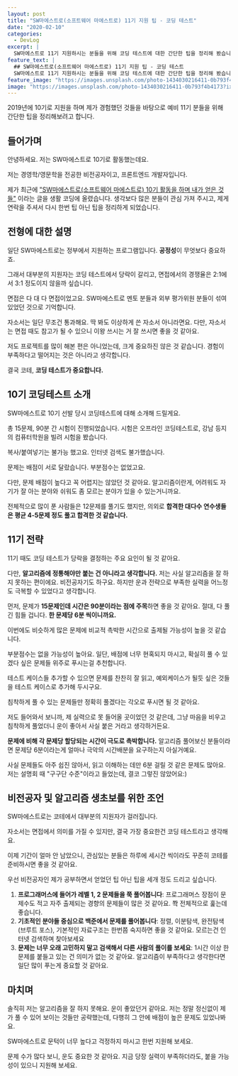 ```yaml
---
layout: post
title: "SW마에스트로(소프트웨어 마에스트로) 11기 지원 팁 - 코딩 테스트"
date: "2020-02-10"
categories:
  - DevLog
excerpt: |
  SW마에스트로 11기 지원하시는 분들을 위해 코딩 테스트에 대한 간단한 팁을 정리해 봤습니다.
feature_text: |
  ## SW마에스트로(소프트웨어 마에스트로) 11기 지원 팁 - 코딩 테스트
  SW마에스트로 11기 지원하시는 분들을 위해 코딩 테스트에 대한 간단한 팁을 정리해 봤습니다.
feature_image: "https://images.unsplash.com/photo-1434030216411-0b793f4b4173?ixlib=rb-1.2.1&ixid=eyJhcHBfaWQiOjEyMDd9&auto=format&fit=crop&w=1350&q=80"
image: "https://images.unsplash.com/photo-1434030216411-0b793f4b4173?ixlib=rb-1.2.1&ixid=eyJhcHBfaWQiOjEyMDd9&auto=format&fit=crop&w=1350&q=80"
---
```


2019년에 10기로 지원을 하며 제가 경험했던 것들을 바탕으로 예비 11기 분들을 위해 간단한 팁을 정리해보려고 합니다.

## 들어가며

안녕하세요. 저는 SW마에스트로 10기로 활동했는데요.

저는 경영학/영문학을 전공한 비전공자이고, 프론트엔드 개발자입니다.

제가 최근에 ["SW마에스트로(소프트웨어 마에스트로) 10기 활동을 하며 내가 얻은 것들"](https://chaewonkong.github.io/posts/swmaestro.html) 이라는 글을 생활 코딩에 올렸습니다.
생각보다 많은 분들이 관심 가져 주시고, 제게 연락을 주셔서 다시 한번 팁 아닌 팁을 정리하게 되었습니다.

## 전형에 대한 설명

일단 SW마에스트로는 정부에서 지원하는 프로그램입니다.
**공정성**이 무엇보다 중요하죠.

그래서 대부분의 지원자는 코딩 테스트에서 당락이 갈리고,
면접에서의 경쟁율은 2:1에서 3:1 정도이지 않을까 싶습니다.

면접은 다 대 다 면접이었고요.
SW마에스트로 멘토 분들과 외부 평가위원 분들이 섞여 있었던 것으로 기억합니다.

자소서는 일단 무조건 통과해요. 딱 봐도 이상하게 쓴 자소서 아니라면요.
다만, 자소서는 면접 때도 참고가 될 수 있으니 이왕 쓰시는 거 잘 쓰시면 좋을 것 같아요.

저도 프로젝트를 많이 해본 편은 아니었는데, 크게 중요하진 않은 것 같습니다.
경험이 부족하다고 떨어지는 것은 아니라고 생각합니다.

결국 코테, **코딩 테스트가 중요합니다.**

## 10기 코딩테스트 소개

SW마에스트로 10기 선발 당시 코딩테스트에 대해 소개해 드릴게요.

총 15문제, 90분 간 시험이 진행되었습니다.
시험은 오프라인 코딩테스트로, 강남 등지의 컴퓨터학원을 빌려 시험을 봤습니다.

복사/붙여넣기는 불가능 했고요. 인터넷 검색도 불가했습니다.

문제는 배점이 서로 달랐습니다.
부분점수는 없었고요.

다만, 문제 배점이 높다고 꼭 어렵지는 않았던 것 같아요. 알고리즘이란게, 어려워도 자기가 잘 아는 분야와 쉬워도 좀 모르는 분야가 있을 수 있는거니까요.

전체적으로 많이 푼 사람들은 12문제를 풀기도 했지만, 의외로 **합격한 대다수 연수생들은 평균 4-5문제 정도 풀고 합격한 것 같습니다.**

## 11기 전략

11기 때도 코딩 테스트가 당락을 결정하는 주요 요인이 될 것 같아요.

다만, **알고리즘에 정통해야만 붙는 건 아니라고 생각합니다.**
저는 사실 알고리즘을 잘 하지 못하는 편이에요. 비전공자기도 하구요.
하지만 운과 전략으로 부족한 실력을 어느정도 극복할 수 있었다고 생각합니다.

먼저, 문제가 **15문제인데 시간은 90분이라는 점에 주목**하면 좋을 것 같아요.
절대, 다 풀긴 힘들 겁니다. **한 문제당 6분 씩이니까요.**

이번에도 비슷하게 많은 문제에 비교적 촉박한 시간으로 출제될 가능성이 높을 것 같습니다.

부분점수는 없을 가능성이 높아요.
일단, 배점에 너무 현혹되지 마시고, 확실히 풀 수 있겠다 싶은 문제들 위주로 푸시는걸 추천합니다.

테스트 케이스들 추가할 수 있으면 문제를 찬찬히 잘 읽고, 예외케이스가 될듯 싶은 것들을 테스트 케이스로 추가해 두시구요.

침착하게 풀 수 있는 문제들만 정확히 풀겠다는 각오로 푸시면 될 것 같아요.

저도 들어와서 보니까, 제 실력으로 못 들어올 곳이었던 것 같은데, 그냥 마음을 비우고 침착하게 풀었더니 운이 좋아서 사실 붙은 거라고 생각하거든요.

**문제에 비해 각 문제당 할당되는 시간이 극도로 촉박합니다.**
알고리즘 풀어보신 분들이라면 문제당 6분이라는게 얼마나 극악의 시간배분을 요구하는지 아실거예요.

사실 문제들도 아주 쉽진 않아서, 읽고 이해하는 데만 6분 걸릴 것 같은 문제도 많아요.
저는 설명회 때 "구구단 수준"이라고 들었는데, 결코 그렇진 않았어요:)

## 비전공자 및 알고리즘 생초보를 위한 조언

SW마에스트로는 코테에서 대부분의 지원자가 걸러집니다.

자소서는 면접에서 의미를 가질 수 있지만, 결국 가장 중요한건 코딩 테스트라고 생각해요.

이제 기간이 얼마 안 남았으니, 관심있는 분들은 하루에 세시간 씩이라도 꾸준히 코테를 준비하시면 좋을 것 같아요.

우선 비전공자인 제가 공부하면서 얻었던 팁 아닌 팁을 세개 정도 드리고 싶습니다.

1. **프로그래머스에 들어가 레벨 1, 2 문제들을 쭉 풀어봅니다**: 프로그래머스 장점이 문제수도 적고 자주 출제되는 경향의 문제들이 많은 것 같아요. 쫙 전체적으로 훑는데 좋습니다.
2. **기초적인 분야들 중심으로 백준에서 문제를 풀어봅니다**: 정렬, 이분탐색, 완전탐색(브루트 포스), 기본적인 자료구조는 한번쯤 숙지하면 좋을 것 같아요. 모르는건 인터넷 검색하며 찾아보세요
3. **문제는 너무 오래 고민하지 말고 검색해서 다른 사람의 풀이를 보세요**: 1시간 이상 한 문제를 붙들고 있는 건 의미가 없는 것 같아요. 알고리즘이 부족하다고 생각한다면 일단 많이 푸는게 중요할 것 같아요.

## 마치며

솔직히 저는 알고리즘을 잘 하지 못해요.
운이 좋았던거 같아요.
저는 정말 정신없이 제가 풀 수 있어 보이는 것들만 공략했는데,
다행히 그 안에 배점이 높은 문제도 있었나봐요.

SW마에스트로 문턱이 너무 높다고 걱정하지 마시고
한번 지원해 보세요.

문제 수가 많다 보니, 운도 중요한 것 같아요.
지금 당장 실력이 부족하더라도, 붙을 가능성이 있으니 지원해 보세요.
